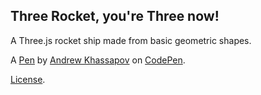 Three Rocket, you're Three now!
-------------------------------
A Three.js rocket ship made from basic geometric shapes.

A [Pen](https://codepen.io/andrew-khassapov/pen/gOBavBx) by [Andrew Khassapov](https://codepen.io/andrew-khassapov) on [CodePen](https://codepen.io).

[License](https://codepen.io/license/pen/gOBavBx).